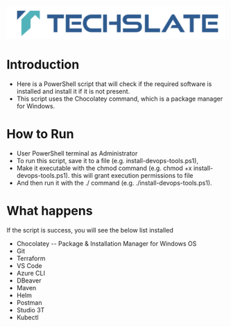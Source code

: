 ![TechSlate](../../../global/images/ts.png)

# Introduction

- Here is a PowerShell script that will check if the required software is installed and install it if it is not present. 
- This script uses the Chocolatey command, which is a package manager for Windows.

# How to Run
- User PowerShell terminal as Administrator
- To run this script, save it to a file (e.g. install-devops-tools.ps1), <br>
- Make it executable with the chmod command (e.g. chmod +x install-devops-tools.ps1). this will grant execution permissions to file <br>
- And then run it with the ./ command (e.g. ./install-devops-tools.ps1).

# What happens

If the script is success, you will see the below list installed
- Chocolatey -- Package & Installation Manager for Windows OS
- Git
- Terraform
- VS Code
- Azure CLI
- DBeaver
- Maven
- Helm
- Postman
- Studio 3T
- Kubectl

